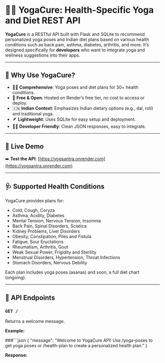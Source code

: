 # 🧘‍♂️ YogaCure: Health-Specific Yoga and Diet REST API

**YogaCure** is a RESTful API built with Flask and SQLite to recommend personalized yoga poses and Indian diet plans based on various health conditions such as back pain, asthma, diabetes, arthritis, and more. It’s designed specifically for **developers** who want to integrate yoga and wellness suggestions into their apps.

---

## 🚀 Why Use YogaCure?

- 🧘‍♀️ **Comprehensive**: Yoga poses and diet plans for 30+ health conditions.
- 💸 **Free & Open**: Hosted on Render’s free tier, no cost to access or deploy.
- 🇮🇳 **Indian Context**: Emphasizes Indian dietary options (e.g., dal, roti) and traditional yoga.
- 🪶 **Lightweight**: Uses SQLite for easy setup and deployment.
- 👨‍💻 **Developer Friendly**: Clean JSON responses, easy to integrate.

---

## 🔗 Live Demo

➡️ **Test the API**: [https://yogsantra.onrender.com](https://yogsantra.onrender.com)

---

## 🩺 Supported Health Conditions

YogaCure provides plans for:

- Cold, Cough, Coryza
- Asthma, Acidity, Diabetes
- Mental Tension, Nervous Tension, Insomnia
- Back Pain, Spinal Disorders, Sciatica
- Kidney Problems, Liver Disorders
- Obesity, Constipation, Piles and Fistula
- Fatigue, Sour Eructations
- Rheumatism, Arthritis, Gout
- Weak Sexual Power, Frigidity and Sterility
- Menstrual Disorders, Hypertension, Throat Infections
- Stomach Disorders, Nervous Debility

Each plan includes yoga poses (asanas) and soon, a full diet chart (ongoing).

---

## 📡 API Endpoints

### `GET /`

Returns a welcome message.

**Example:**

###```json
{
  "message": "Welcome to YogaCure API! Use /yoga-poses to get yoga poses or /health-plan to create a personalized health plan."
}

**Response:**


